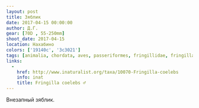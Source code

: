```yaml
---
layout: post
title: Зяблик
date: 2017-04-15 00:00:00
author: Д.Г.
gear: [70D , 55-250mm]
shoot_date: 2017-04-15
location: Нахабино
colors: ['19140c', '3c3021']
tags: [animalia, chordata, aves, passeriformes, fringillidae, fringilla, fringilla coelebs]
links:
  -
    href: http://www.inaturalist.org/taxa/10070-Fringilla-coelebs
    info: inat
    title: Fringilla coelebs ♂
---
```


Внезапный зяблик.
